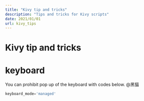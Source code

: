 ```yaml
---
title: "Kivy tip and tricks"
description: "Tips and tricks for Kivy scripts"
date: 2021/01/01
url: kivy_tips
---
```


# Kivy tip and tricks

# keyboard

You can prohibit pop up of the keyboard with codes below.
@黑猫
```python
keyboard_mode='managed'
```
